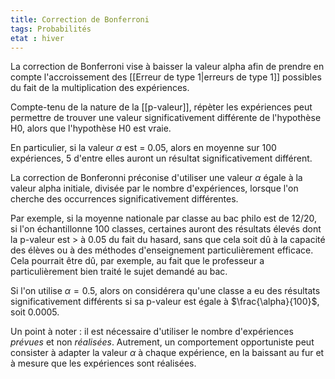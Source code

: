 ```yaml
---
title: Correction de Bonferroni
tags: Probabilités
etat : hiver
---
```


La correction de Bonferroni vise à baisser la valeur alpha afin de prendre en compte l'accroissement des [[Erreur de type 1\|erreurs de type 1]] possibles du fait de la multiplication des expériences. 

Compte-tenu de la nature de la [[p-valeur]], répèter les expériences peut permettre de trouver une valeur significativement différente de l'hypothèse H0, alors que l'hypothèse H0 est vraie. 

En particulier, si la valeur $\alpha$ est = 0.05, alors en moyenne sur 100 expériences, 5 d'entre elles auront un résultat significativement différent.

La correction de Bonferonni préconise d'utiliser une valeur $\alpha$ égale à la valeur alpha initiale, divisée par le nombre d'expériences, lorsque l'on cherche des occurrences significativement différentes.

Par exemple, si la moyenne nationale par classe au bac philo est de 12/20, si l'on échantillonne 100 classes, certaines auront des résultats élevés dont la p-valeur est > à 0.05 du fait du hasard, sans que cela soit dû à la capacité des élèves ou à des méthodes d'enseignement particulièrement efficace. Cela pourrait être dû, par exemple, au fait que le professeur a particulièrement bien traité le sujet demandé au bac.

Si l'on utilise $\alpha = 0.5$, alors on considérera qu'une classe a eu des résultats significativement différents si sa p-valeur est égale à $\frac{\alpha}{100}$, soit 0.0005. 

Un point à noter : il est nécessaire d'utiliser le nombre d'expériences *prévues* et non *réalisées*. Autrement, un comportement opportuniste peut consister à adapter la valeur $\alpha$ à chaque expérience, en la baissant au fur et à mesure que les expériences sont réalisées.